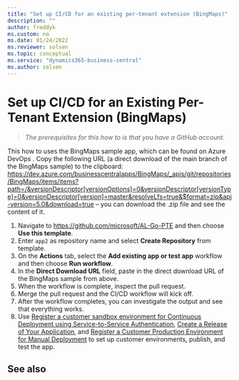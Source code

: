 ```yaml
---
title: "Set up CI/CD for an existing per-tenant extension (BingMaps)"
description: ""
author: freddyk
ms.custom: na
ms.date: 01/24/2022
ms.reviewer: solsen
ms.topic: conceptual
ms.service: "dynamics365-business-central"
ms.author: solsen
---
```


# Set up CI/CD for an Existing Per-Tenant Extension (BingMaps)

> *The prerequisites for this how to is that you have a GitHub account.*

This how to uses the BingMaps sample app, which can be found on Azure DevOps [](https://dev.azure.com/businesscentralapps/_git/BingMaps). Copy the following URL (a direct download of the main branch of the BingMaps sample) to the clipboard: https://dev.azure.com/businesscentralapps/BingMaps/_apis/git/repositories/BingMaps/items/items?path=/&versionDescriptor[versionOptions]=0&versionDescriptor[versionType]=0&versionDescriptor[version]=master&resolveLfs=true&$format=zip&api-version=5.0&download=true – you can download the .zip file and see the content of it.

1. Navigate to https://github.com/microsoft/AL-Go-PTE and then choose **Use this template**.
1. Enter `app2` as repository name and select **Create Repository** from template.
1. On the **Actions** tab, select the **Add existing app or test app** workflow and then choose **Run workflow**.
1. In the **Direct Download URL** field, paste in the direct download URL of the BingMaps sample from above.
1. When the workflow is complete, inspect the pull request. 
1. Merge the pull request and the CI/CD workflow will kick off.
1. After the workflow completes, you can investigate the output and see that everything works.
1. Use [Register a customer sandbox environment for Continuous Deployment using Service-to-Service Authentication](algo-register-sandbox-env.md), [Create a Release of Your Application](algo-create-release-app.md), and [Register a Customer Production Environment for Manual Deployment](algo-register-cust-prod-env.md) to set up customer environments, publish, and test the app.


## See also